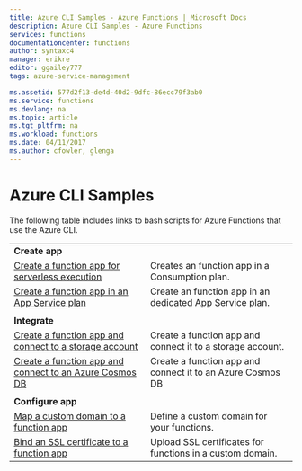```yaml
---
title: Azure CLI Samples - Azure Functions | Microsoft Docs
description: Azure CLI Samples - Azure Functions
services: functions
documentationcenter: functions
author: syntaxc4
manager: erikre
editor: ggailey777
tags: azure-service-management

ms.assetid: 577d2f13-de4d-40d2-9dfc-86ecc79f3ab0
ms.service: functions
ms.devlang: na
ms.topic: article
ms.tgt_pltfrm: na
ms.workload: functions
ms.date: 04/11/2017
ms.author: cfowler, glenga
---
```

# Azure CLI Samples

The following table includes links to bash scripts for Azure Functions that use the Azure CLI.

| | |
|-|-|
|**Create app**||
| [Create a function app for serverless execution](scripts/functions-cli-create-serverless.md) | Creates an function app in a Consumption plan.  |
| [Create a function app in an App Service plan](scripts/functions-cli-create-app-service-plan.md) | Create an function app in an dedicated App Service plan. |
| | |
|**Integrate**||
| [Create a function app and connect to a storage account](scripts/functions-cli-create-function-app-connect-to-storage-account.md) | Create a function app and connect it to a storage account. |
| [Create a function app and connect to an Azure Cosmos DB](scripts/functions-cli-create-function-app-connect-to-cosmos-db.md) | Create a function app and connect it to an Azure Cosmos DB |
| | |
|**Configure app**||
| [Map a custom domain to a function app](scripts/functions-cli-configure-custom-domain.md) | Define a custom domain for your functions.  |
| [Bind an SSL certificate to a function app](scripts/functions-cli-configure-ssl-certificate.md)  |  Upload SSL certificates for functions in a custom domain. |
<!--

|**Scale app**||

|**Connect app to resources**||
-->
